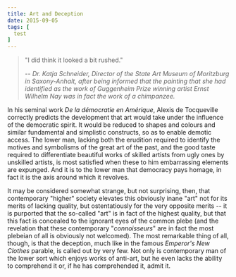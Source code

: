 ```yaml
---
title: Art and Deception
date: 2015-09-05
tags: [
  test
]
---
```


>"I did think it looked a bit rushed."
>
> -- *Dr. Katja Schneider, Director of the State Art Museum of Moritzburg in
Saxony-Anhalt, after being informed that the painting that she had identified
as the work of Guggenheim Prize winning artist Ernst Wilhelm Nay was in fact
the work of a chimpanzee.*

In his seminal work *De la démocratie en Amérique*, Alexis de Tocqueville
correctly predicts the development that art would take under the influence of
the democratic spirit. It would be reduced to shapes and colours and similar
fundamental and simplistic constructs, so as to enable demotic access.  The
lower man, lacking both the erudition required to identify the motives and
symbolisms of the great art of the past, and the good taste required to
differentiate beautiful works of skilled artists from ugly ones by unskilled
artists, is most satisfied when these to him embarrassing elements are
expunged.  And it is to the lower man that democracy pays homage, in fact it is
the axis around which it revolves.

It may be considered somewhat strange, but not surprising, then, that
contemporary "higher" society elevates this obviously inane "art" not for its
merits of lacking quality, but ostentatiously for the very opposite merits --
it is purported that the so-called "art" is in fact of the highest quality, but
that this fact is concealed to the ignorant eyes of the common plebe (and the
revelation that these contemporary "*connoisseurs*" are in fact the most
plebeian of all is obviously not welcomed). The most remarkable thing of all,
though, is that the deception, much like in the famous *Emperor's New Clothes*
parable, is called out by very few. Not only is contemporary man of the lower
sort which enjoys works of anti-art, but he even lacks the ability to
comprehend it or, if he has comprehended it, admit it.

